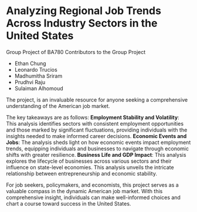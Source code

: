 # Analyzing Regional Job Trends Across Industry Sectors in the United States

Group Project of BA780
Contributors to the Group Project 
- Ethan Chung
- Leonardo Trucios
- Madhumitha Sriram
- Prudhvi Raju
- Sulaiman Alhomoud

The project, is an invaluable resource for anyone seeking a comprehensive understanding of the American job market.

The key takeaways are as follows:
**Employment Stability and Volatility**: This analysis identifies sectors with consistent employment opportunities and those marked by significant fluctuations, providing individuals with the insights needed to make informed career decisions.
**Economic Events and Jobs**: The analysis sheds light on how economic events impact employment trends, equipping individuals and businesses to navigate through economic shifts with greater resilience.
**Business Life and GDP Impact**: This analysis explores the lifecycle of businesses across various sectors and their influence on state-level economies. This analysis unveils the intricate relationship between entrepreneurship and economic stability.

For job seekers, policymakers, and economists, this project serves as a valuable compass in the dynamic American job market. With this comprehensive insight, individuals can make well-informed choices and chart a course toward success in the United States.
